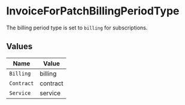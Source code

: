 # InvoiceForPatchBillingPeriodType

The billing period type is set to `billing` for subscriptions.


## Values

| Name       | Value      |
| ---------- | ---------- |
| `Billing`  | billing    |
| `Contract` | contract   |
| `Service`  | service    |